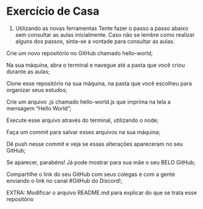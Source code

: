 # Exercício de Casa

1. Utilizando as novas ferramentas
Tente fazer o passo a passo abaixo sem consultar as aulas inicialmente. Caso não se lembre como realizar alguns dos passos, sinta-se a vontade para consultar as aulas.

Crie um novo repositório no GitHub chamado hello-world;

Na sua máquina, abra o terminal e navegue até a pasta que você criou durante as aulas;

Clone esse repositório na sua máquina, na pasta que você escolheu para organizar seus estudos;

Crie um arquivo .js chamado hello-world.js que imprima na tela a mensagem “Hello World”;

Execute esse arquivo através do terminal, utilizando o node;

Faça um commit para salvar esses arquivos na sua máquina;

Dê push nesse commit e veja se essas alterações apareceram no seu GitHub;

Se aparecer, parabéns! Já pode mostrar para sua mãe o seu BELO GitHub;

Compartilhe o link do seu GitHub com seus colegas e com a gente enviando o link no canal #GitHub do Discord!;

EXTRA: Modificar o arquivo README.md para explicar do que se trata esse repositório
